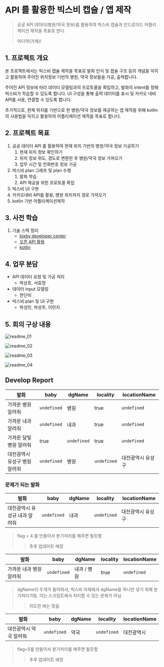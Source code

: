 # API 를 활용한 빅스비 캡슐 / 앱 제작

> 공공 API 데이터(병원/약국 정보)를 활용하여 빅스비 캡슐과 안드로이드 어플리케이션 제작을 목표로 한다. 
>
> 어디약(가제)!





## 1. 프로젝트 개요

본 프로젝트에서는 빅스비 캡슐 제작을 목표로 발화 인식 및 캡슐 구조 등의 개념을 익히고 활용하여 주어진 위치정보 기반의 병원, 약국 정보들을 가공, 출력합니다.



주어진 API 정보에 따라 데이터 모델링과의 프로토콜을 확립하고, 발화의 intent를 정해 빅스비가 학습할 수 있도록 합니다. UI 구성을 통해 출력 데이터를 표시 및 카카오 네비 API를 사용, 연결할 수 있도록 합니다.



추가적으로, 현재 위치를 기반으로 한 병원/약국 정보를 제공하는 앱 제작을 위해 kotlin의 사용법을 익히고 활용하여 어플리케이션 제작을 목표로 합니다.





## 2. 프로젝트 목표

1. 공공 데이터 API 를 활용하여 현재 위치 기반의 병원/약국 정보 가공하기
   1. 현재 위치 정보 확인하기
   2. 위치 정보 위도, 경도로 변환한 후 병원/약국 정보 가져오기
   3. 업무 시간 및 전화번호 정보 가공
2. 빅스비 plan 그래프 및 plan 수행
   1. 발화 학습
   2. API 제공을 위한 프로토콜 확립
3. 빅스비 UI 구현
4. 카카오네비 API를 활용, 병원 위치까지 경로 가져오기
5. kotlin 기반 어플리케이션제작





## 3. 사전 학습

1. 기술 스택 정리
   + [bixby developer center](<https://bixbydevelopers.com/>)
   + [오픈 API 활용](<http://www.khoa.go.kr/oceanmap/apiguide/html/chapter01.html>)
   + [kotlin]([https://kotlinlang.org](https://kotlinlang.org/))





## 4. 업무 분담

+ API 데이터 요청 및 가공 처리
  + 박상호, 서효정
+ 데이터 input 모델링
  + 한단비
+ 빅스비 plan 및 UI 구현
  + 박성민, 박성주, 이민지





## 5. 회의 구상 내용

![readme_01](img/readme_01.jpg)

![readme_02](img/readme_02.jpg)

![readme_03](img/readme_03.jpg)

![readme_04](img/readme_04.jpg)





## Develop Report

| 발화                          | baby            | dgName          | locality        | locationName      |
| ----------------------------- | --------------- | --------------- | --------------- | ----------------- |
| 가까운 병원 알려줘            | ```undefined``` | 병원            | true            | ```undefined```   |
| 가까운 내과 알려줘            | ```undefined``` | 내과            | true            | ```undefined```   |
| 가까운 달빛병원 알려줘        | true            | ```undefined``` | true            | ```undefined```   |
| 대전광역시 유성구 병원 알려줘 | ```undefined``` | 병원            | ```undefined``` | 대전광역시 유성구 |



### 문제가 되는 발화

| 발화                          | baby            | dgName | locality        | locationName      |
| ----------------------------- | --------------- | ------ | --------------- | ----------------- |
| 대전광역시 유성규 내과 알려줘 | ```undefined``` | 내과   | ```undefined``` | 대전광역시 유성구 |

> flag = 4 를 만들어서 분기처리를 해주면 될듯함
>
> > 추후 업데이트 예정



| 발화                    | baby            | dgName      | locality | locationName    |
| ----------------------- | --------------- | ----------- | -------- | --------------- |
| 가까운 내과 병원 알려줘 | ```undefined``` | 내과 / 병원 | true     | ```undefined``` |

> dgName이 두개가 들어와서, 빅스비 자체에서 dgName을 하나만 넣기 위해 분기처리가됨.
> 이는 스크립트에서 처리할 수 있는 문제가 아님
>
> > 의도한 바는 맞음



| 발화                   | baby            | dgName | locality        | locationName |
| ---------------------- | --------------- | ------ | --------------- | ------------ |
| 대전광역시 약국 알려줘 | ```undefined``` | 약국   | ```undefined``` | 대전광역시   |

> flag=5를 만들어서 분기처리를 해주면 될듯함
>
> > 추후 업데이트 예정